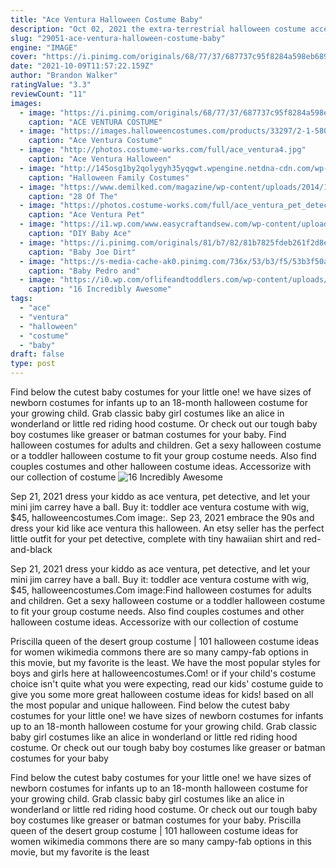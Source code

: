 ```yaml
---
title: "Ace Ventura Halloween Costume Baby"
description: "Oct 02, 2021 the extra-terrestrial halloween costume accessories. Party city elliot halloween costume kit for adults, e.T. The extra-terrestrial. Check prices and reviews on amazon."
slug: "29051-ace-ventura-halloween-costume-baby"
engine: "IMAGE"
cover: "https://i.pinimg.com/originals/68/77/37/687737c95f8284a598eb689206a5a650.jpg"
date: "2021-10-09T11:57:22.159Z"
author: "Brandon Walker"
ratingValue: "3.3"
reviewCount: "11"
images:
  - image: "https://i.pinimg.com/originals/68/77/37/687737c95f8284a598eb689206a5a650.jpg"
    caption: "ACE VENTURA COSTUME"
  - image: "https://images.halloweencostumes.com/products/33297/2-1-58020/ace-ventura-costume-with-wig-alt2.jpg"
    caption: "Ace Ventura Costume"
  - image: "http://photos.costume-works.com/full/ace_ventura4.jpg"
    caption: "Ace Ventura Halloween"
  - image: "http://145osg1by2qolygyh35yqgwt.wpengine.netdna-cdn.com/wp-content/uploads/2014/10/royal-family-01.png"
    caption: "Halloween Family Costumes"
  - image: "https://www.demilked.com/magazine/wp-content/uploads/2014/10/cool-children-halloween-costumes-3.jpg"
    caption: "28 Of The"
  - image: "https://photos.costume-works.com/full/ace_ventura_pet_detective3.jpg"
    caption: "Ace Ventura Pet"
  - image: "https://i1.wp.com/www.easycraftandsew.com/wp-content/uploads/2018/09/IMG_9320.jpg?ssl=1"
    caption: "DIY Baby Ace"
  - image: "https://i.pinimg.com/originals/81/b7/82/81b7825fdeb261f2d8ec4e660164d557.jpg"
    caption: "Baby Joe Dirt"
  - image: "https://s-media-cache-ak0.pinimg.com/736x/53/b3/f5/53b3f50a850ae814de523c46ec8fd7c2.jpg"
    caption: "Baby Pedro and"
  - image: "https://i0.wp.com/oflifeandtoddlers.com/wp-content/uploads/2018/10/pinnochio-halloween-costume-toddler-boy-e1538856771425.jpg?resize=400%2C533&ssl=1"
    caption: "16 Incredibly Awesome"
tags:
  - "ace"
  - "ventura"
  - "halloween"
  - "costume"
  - "baby"
draft: false
type: post
---
```


Find below the cutest baby costumes for your little one! we have sizes of newborn costumes for infants up to an 18-month halloween costume for your growing child. Grab classic baby girl costumes like an alice in wonderland or little red riding hood costume. Or check out our tough baby boy costumes like greaser or batman costumes for your baby. Find halloween costumes for adults and children. Get a sexy halloween costume or a toddler halloween costume to fit your group costume needs. Also find couples costumes and other halloween costume ideas. Accessorize with our collection of costume
![16 Incredibly Awesome](https://i0.wp.com/oflifeandtoddlers.com/wp-content/uploads/2018/10/pinnochio-halloween-costume-toddler-boy-e1538856771425.jpg?resize=400%2C533&ssl=1 "16 Incredibly Awesome")

Sep 21, 2021 dress your kiddo as ace ventura, pet detective, and let your mini jim carrey have a ball. Buy it: toddler ace ventura costume with wig, $45, halloweencostumes.Com image:. Sep 23, 2021 embrace the 90s and dress your kid like ace ventura this halloween. An etsy seller has the perfect little outfit for your pet detective, complete with tiny hawaiian shirt and red-and-black
<!--inArticleAds-->

<!--galleryOne-->

Sep 21, 2021 dress your kiddo as ace ventura, pet detective, and let your mini jim carrey have a ball. Buy it: toddler ace ventura costume with wig, $45, halloweencostumes.Com image:Find halloween costumes for adults and children. Get a sexy halloween costume or a toddler halloween costume to fit your group costume needs. Also find couples costumes and other halloween costume ideas. Accessorize with our collection of costume
<!--inArticleAds-->

<!--galleryTwo-->

Priscilla queen of the desert group costume | 101 halloween costume ideas for women wikimedia commons there are so many campy-fab options in this movie, but my favorite is the least. We have the most popular styles for boys and girls here at halloweencostumes.Com! or if your child's costume choice isn't quite what you were expecting, read our kids' costume guide to give you some more great halloween costume ideas for kids! based on all the most popular and unique halloween. Find below the cutest baby costumes for your little one! we have sizes of newborn costumes for infants up to an 18-month halloween costume for your growing child. Grab classic baby girl costumes like an alice in wonderland or little red riding hood costume. Or check out our tough baby boy costumes like greaser or batman costumes for your baby
<!--galleryThree-->

Find below the cutest baby costumes for your little one! we have sizes of newborn costumes for infants up to an 18-month halloween costume for your growing child. Grab classic baby girl costumes like an alice in wonderland or little red riding hood costume. Or check out our tough baby boy costumes like greaser or batman costumes for your baby. Priscilla queen of the desert group costume | 101 halloween costume ideas for women wikimedia commons there are so many campy-fab options in this movie, but my favorite is the least